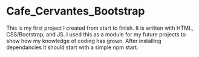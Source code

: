 # Cafe_Cervantes_Bootstrap
This is my first project I created from start to finish.
It is written with HTML, CSS/Bootstrap, and JS.
I used this as a module for my future projects to show how my knowledge of coding has grown.
After installing dependancies it should start with a simple npm start.